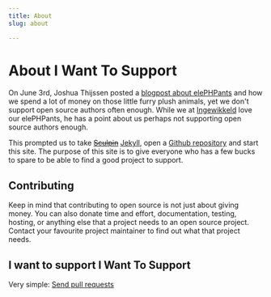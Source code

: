 ```yaml
---
title: About
slug: about

---
```

# About I Want To Support

On June 3rd, Joshua Thijssen posted a [blogpost about elePHPants](https://www.adayinthelifeof.nl/2015/06/03/the-php-elephant-stampede/) and how we spend a lot of money on those little furry plush animals, yet we don't support open source authors often enough. While we at [Ingewikkeld](http://php.ingewikkeld.net/) love our elePHPants, he has a point about us perhaps not supporting open source authors enough.

This prompted us to take ~~[Sculpin](https://sculpin.io/)~~ [Jekyll](https://jekyllrb.com), open a [Github repository](https://github.com/Ingewikkeld/iwantto.support) and start this site. The purpose of this site is to give everyone who has a few bucks to spare to be able to find a good project to support.

## Contributing

Keep in mind that contributing to open source is not just about giving money. You can also donate time and effort, documentation, testing, hosting, or anything else that a project needs to an open source project. Contact your favourite project maintainer to find out what that project needs.

## I want to support I Want To Support

Very simple: [Send pull requests](https://github.com/Ingewikkeld/iwantto.support)
